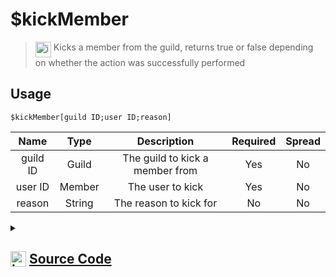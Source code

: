 # $kickMember
> <img align="top" src="https://upload.wikimedia.org/wikipedia/commons/thumb/e/e4/Infobox_info_icon.svg/160px-Infobox_info_icon.svg.png?20150409153300" alt="image" width="25" height="auto"> Kicks a member from the guild, returns true or false depending on whether the action was successfully performed
## Usage
```
$kickMember[guild ID;user ID;reason]
```
| Name | Type | Description | Required | Spread
| :---: | :---: | :---: | :---: | :---: |
guild ID | Guild | The guild to kick a member from | Yes | No
user ID | Member | The user to kick | Yes | No
reason | String | The reason to kick for | No | No
<details>
<summary>
    
## <img align="top" src="https://cdn4.iconfinder.com/data/icons/iconsimple-logotypes/512/github-512.png" alt="image" width="25" height="auto">  [Source Code](https://github.com/tryforge/ForgeScript-V2/blob/main/src/native/kickMember.ts)
    
</summary>
    
```ts
import { ArgType, NativeFunction, Return } from "../structures"

export default new NativeFunction({
    name: "$kickMember",
    version: "1.0.0",
    description:
        "Kicks a member from the guild, returns true or false depending on whether the action was successfully performed",
    unwrap: true,
    brackets: true,
    args: [
        {
            name: "guild ID",
            description: "The guild to kick a member from",
            rest: false,
            required: true,
            type: ArgType.Guild,
        },
        {
            name: "user ID",
            description: "The user to kick",
            rest: false,
            type: ArgType.Member,
            pointer: 0,
            required: true,
        },
        {
            name: "reason",
            description: "The reason to kick for",
            rest: false,
            type: ArgType.String,
        },
    ],
    async execute(_, [, member, reason]) {
        return Return.success((await member.kick(reason || undefined).catch(() => false)) !== false)
    },
})

```
    
</details>